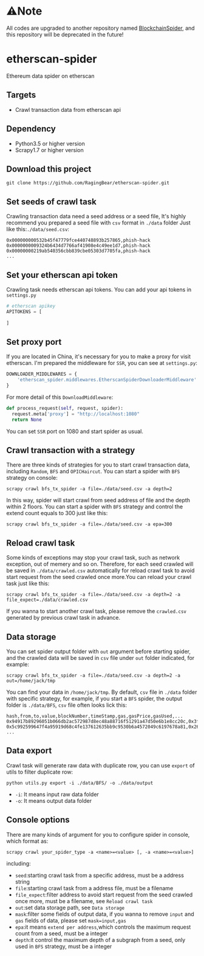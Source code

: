 # ⚠Note
All codes are upgraded to another repository named [BlockchainSpider](https://github.com/wuzhy1ng/BlockchainSpider), 
and this repository will be deprecated in the future!


# etherscan-spider
Ethereum data spider on etherscan

## Targets

- Crawl transaction data from etherscan api

## Dependency
- Python3.5 or higher version
- Scrapy1.7 or higher version

## Download this project
```
git clone https://github.com/RagingBear/etherscan-spider.git
```

## Set seeds of crawl task
Crawling transaction data need a seed address or a seed file, 
It's highly recommend you prepared a seed file with `csv` format in `./data` folder
Just like this:`./data/seed.csv`:
```
0x000000000532b45f47779fce440748893b257865,phish-hack
0x0000000009324b6434d7766af41908e4c49ee1d7,phish-hack
0x00000000219ab540356cbb839cbe05303d7705fa,phish-hack
...
```

## Set your etherscan api token
Crawling task needs etherscan api tokens. 
You can add your api tokens in `settings.py`
```python
# etherscan apikey
APITOKENS = [
  
]
```

## Set proxy port
If you are located in China, it's necessary for you to make a proxy for visit etherscan.
I'm prepared the middleware for `SSR`, you can see at `settings.py`:
```python
DOWNLOADER_MIDDLEWARES = {
    'etherscan_spider.middlewares.EtherscanSpiderDownloaderMiddleware': 543,
}
```
For more detail of this `DownloadMiddleware`:
```python
def process_request(self, request, spider):
  request.meta['proxy'] = "http://localhost:1080"
  return None
```
You can set `SSR` port on 1080 and start spider as usual.

## Crawl transaction with a strategy
There are three kinds of strategies for you to start crawl transaction data,
including  `Random`, `BFS` and `OPICHaircut`.
You can start a spider with `BFS` strategy on console:
```
scrapy crawl bfs_tx_spider -a file=./data/seed.csv -a depth=2
```
In this way, spider will start crawl from seed address of file and the depth within 2 floors.
You can start a spider with `BFS` strategy and control the extend count equals to 300 just like this:
```
scrapy crawl bfs_tx_spider -a file=./data/seed.csv -a epa=300
```

## Reload crawl task
Some kinds of exceptions may stop your crawl task, such as network exception, out of memery and so on.
Therefore, for each seed crawled will be saved in `./data/crawled.csv` automatically for reload crawl task to avoid
start request from the seed crawled once more.You can reload your crawl task just like this:
```
scrapy crawl bfs_tx_spider -a file=./data/seed.csv -a depth=2 -a file_expect=./data/crawled.csv
```
If you wanna to start another crawl task, please remove the `crawled.csv` generated by previous crawl task in advance.

## Data storage
You can set spider output folder with `out` argument before starting spider, and the crawled data will be saved in 
`csv` file under `out` folder indicated, for example:
```shell
scrapy crawl bfs_tx_spider -a file=./data/seed.csv -a depth=2 -a out=/home/jack/tmp
```
You can find your data in `/home/jack/tmp`.
By default, `csv` file in `./data` folder with specific strategy, for example, if you start a `BFS` spider, the output folder is `./data/BFS`,
`csv` file often looks lick this:
```
hash,from,to,value,blockNumber,timeStamp,gas,gasPrice,gasUsed,...
0x94917b89296051b066db2ac572987d8ec48a88716f51291a47d50e6b1e8cc20c,0x3f5ce5fbfe3e9af3971dd833d26ba9b5c936f0be,0x0a0ba956038d4a66002d612648332b9c4ab7646c,500000000000000000,6026742,1532511199,21000,60000000000,21000,...
0x5c992599647f4a95919d68c4fe137612635bb9c9530b6a4572049c6197678a81,0x26b315a3dd31f4002df033b5e493c05cdbd9d36c,0x0a0ba956038d4a66002d612648332b9c4ab7646c,950209050000000000,6030488,1532565565,21000,2000000000,21000,...
...
```

## Data export
Crawl task will generate raw data with duplicate row, you can use `export` of utils to filter duplicate row:
```
python utils.py export -i ./data/BFS/ -o ./data/output
``` 
- `-i`: It means input raw data folder
- `-o`: It means output data folder


## Console options
There are many kinds of argument for you to configure spider in console, which format as:
```shell
scrapy crawl your_spider_type -a <name>=<value> [, -a <name>=<value>]
```  
including:
- `seed`:starting crawl task from a specific address, must be a address string
- `file`:starting crawl task from a address file, must be a filename
- `file_expect`:filter address to avoid start request from the seed crawled once more, must be a filename, see `Reload crawl task`
- `out`:set data storage path, see `Data storage`
- `mask`:filter some fields of output data, if you wanna to remove `input` and `gas` fields of data, please set `mask=input,gas`
- `epa`:it means `extend per address`,which controls the maximum request count from a seed, must be a integer
- `depth`:it control the maximum depth of a subgraph from a seed, only used in `BFS` strategy, must be a integer
